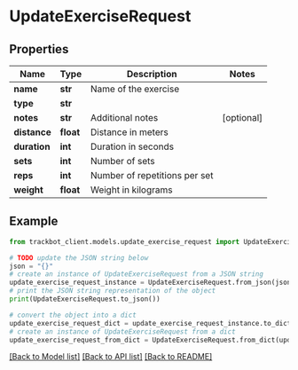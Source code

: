 # UpdateExerciseRequest


## Properties

Name | Type | Description | Notes
------------ | ------------- | ------------- | -------------
**name** | **str** | Name of the exercise | 
**type** | **str** |  | 
**notes** | **str** | Additional notes | [optional] 
**distance** | **float** | Distance in meters | 
**duration** | **int** | Duration in seconds | 
**sets** | **int** | Number of sets | 
**reps** | **int** | Number of repetitions per set | 
**weight** | **float** | Weight in kilograms | 

## Example

```python
from trackbot_client.models.update_exercise_request import UpdateExerciseRequest

# TODO update the JSON string below
json = "{}"
# create an instance of UpdateExerciseRequest from a JSON string
update_exercise_request_instance = UpdateExerciseRequest.from_json(json)
# print the JSON string representation of the object
print(UpdateExerciseRequest.to_json())

# convert the object into a dict
update_exercise_request_dict = update_exercise_request_instance.to_dict()
# create an instance of UpdateExerciseRequest from a dict
update_exercise_request_from_dict = UpdateExerciseRequest.from_dict(update_exercise_request_dict)
```
[[Back to Model list]](../README.md#documentation-for-models) [[Back to API list]](../README.md#documentation-for-api-endpoints) [[Back to README]](../README.md)


